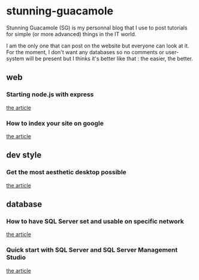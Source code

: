 # stunning-guacamole

Stunning Guacamole (SG) is my personnal blog that I use to post tutorials for simple (or more advanced) things in the IT world.

I am the only one that can post on the website but everyone can look at it. For the moment, I don't want any databases so no comments or user-system will be present but I thinks it's better like that : the easier, the better.



## web

### Starting node.js with express

<a href="https://igniiis.github.io/TourEiffel.github.io/"> the article </a>

### How to index your site on google

<a href="https://igniiis.github.io/TourEiffel.github.io/"> the article </a>

## dev style

### Get the most aesthetic desktop possible

<a href="https://igniiis.github.io/TourEiffel.github.io/"> the article </a>

## database

### How to have SQL Server set and usable on specific network

<a href="https://igniiis.github.io/TourEiffel.github.io/"> the article </a>

### Quick start with SQL Server and SQL Server Management Studio

<a href="https://igniiis.github.io/TourEiffel.github.io/"> the article </a>
